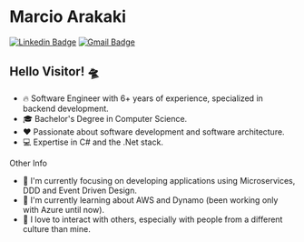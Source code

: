 #  Marcio Arakaki

[![Linkedin Badge](https://img.shields.io/badge/-LinkedIn-blue?style=for-the-badge&logo=Linkedin&logoColor=white&link=https://www.linkedin.com/in/marcio-arakaki-50923411b/)](https://www.linkedin.com/in/marcio-arakaki-50923411b/)
[![Gmail Badge](https://img.shields.io/badge/-Gmail-c14438?style=for-the-badge&logo=Gmail&logoColor=white&link=mailto:marcio.akk@gmail.com)](mailto:marcio.akk@gmail.com)

## Hello Visitor! 🛸

- 🔥 Software Engineer with 6+ years of experience, specialized in backend development.
- 🎓 Bachelor's Degree in Computer Science.
- :heart: Passionate about software development and software architecture.
- 💻 Expertise in C# and the .Net stack.

Other Info

- 🔭 I'm currently focusing on developing applications using Microservices, DDD and Event Driven Design.
- 🌱 I'm currently learning about AWS and Dynamo (been working only with Azure until now).
- 🤝 I love to interact with others, especially with people from a different culture than mine.
